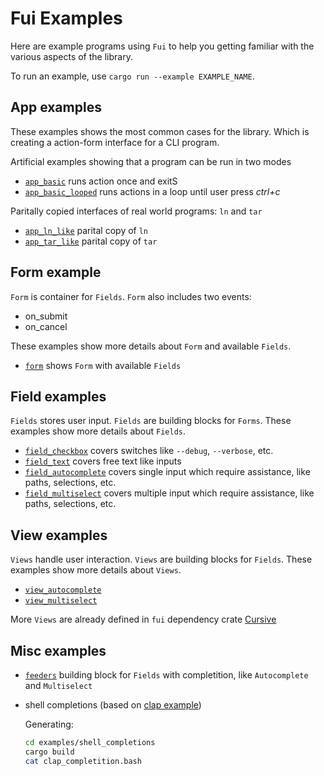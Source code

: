 # Fui Examples

Here are example programs using `Fui` to help you getting familiar with the
various aspects of the library.

To run an example, use `cargo run --example EXAMPLE_NAME`.

## App examples

These examples shows the most common cases for the library.
Which is creating a action-form interface for a CLI program.

Artificial examples showing that a program can be run in two modes 

* [`app_basic`](app_basic.rs) runs action once and exitS
* [`app_basic_looped`](app_basic_looped.rs) runs actions in a loop until user press *ctrl+c*

Paritally copied interfaces of real world programs: `ln` and `tar`

* [`app_ln_like`](app_ln_like.rs) parital copy of `ln`
* [`app_tar_like`](app_tar_like.rs) parital copy of `tar`


## Form example

`Form` is container for `Fields`. `Form` also includes two events:

* on_submit
* on_cancel

These examples show more details about `Form` and available `Fields`.

* [`form`](form.rs) shows `Form` with available `Fields`

## Field examples

`Fields` stores user input. `Fields` are building blocks for `Forms`.
These examples show more details about `Fields`.

* [`field_checkbox`](field_checkbox.rs) covers switches like `--debug`,  `--verbose`, etc.
* [`field_text`](field_text.rs) covers free text like inputs
* [`field_autocomplete`](field_autocomplete.rs) covers single input which require assistance, like paths, selections, etc.
* [`field_multiselect`](field_multiselect.rs) covers multiple input which require assistance, like paths, selections, etc.


## View examples

`Views` handle user interaction. `Views` are building blocks for `Fields`.
These examples show more details about `Views`.

* [`view_autocomplete`](view_autocomplete.rs) 
* [`view_multiselect`](view_multiselect.rs)

More `Views` are already defined in `fui` dependency crate [Cursive](http://docs.rs/cursive)



## Misc examples

* [`feeders`](feeders.rs) building block for `Fields` with completition, like `Autocomplete` and `Multiselect`

* shell completions (based on [clap example](https://kbknapp.github.io/clap-rs/clap/struct.App.html#method.gen_completions))

    Generating:

    ```bash
    cd examples/shell_completions
    cargo build
    cat clap_completition.bash
    ```
